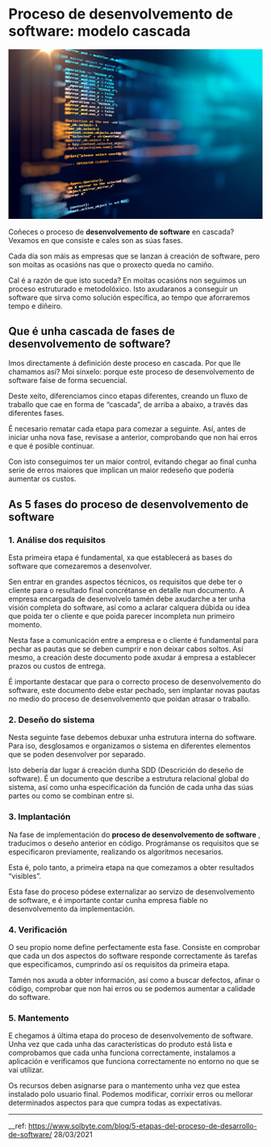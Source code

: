 # Proceso de desenvolvemento de software: modelo cascada



![5 etapas do proceso de desenvolvemento de software](./assets/5-etapas-del-proceso-de-desarrollo-de-software-1678308402445-3.jpg)

Coñeces o proceso de **desenvolvemento de software** en cascada? Vexamos en que consiste e cales son as súas fases.

Cada día son máis as empresas que se lanzan á creación de software, pero son moitas as ocasións nas que o proxecto queda no camiño.

Cal é a razón de que isto suceda? En moitas ocasións non seguimos un proceso estruturado e metodolóxico. Isto axudaranos a conseguir un software que sirva como solución específica, ao tempo que aforraremos tempo e diñeiro.
                                

## **Que é unha cascada de fases de desenvolvemento de software?**

Imos directamente á definición deste proceso en cascada. Por que lle chamamos así? Moi sinxelo: porque este proceso de desenvolvemento de software faise de forma secuencial.

Deste xeito, diferenciamos cinco etapas diferentes, creando un fluxo de  traballo que cae en forma de “cascada”, de arriba a abaixo, a través das diferentes fases.

É necesario rematar cada etapa para comezar a seguinte. Así, antes de iniciar unha nova fase, revísase a anterior, comprobando que non hai erros e que é posible continuar.

Con isto conseguimos ter un maior control, evitando chegar ao final cunha  serie de erros maiores que implican un maior redeseño que podería  aumentar os custos.

 

## **As 5 fases do proceso de desenvolvemento de software**

### **1. Análise dos requisitos**

Esta primeira etapa é fundamental, xa que establecerá as bases do software que comezaremos a desenvolver.

Sen entrar en grandes aspectos técnicos, os requisitos que debe ter o  cliente para o resultado final concrétanse en detalle nun documento. A empresa encargada de desenvolvelo tamén debe axudarche a ter unha  visión completa do software, así como a aclarar calquera dúbida ou idea  que poida ter o cliente e que poida parecer incompleta nun primeiro  momento.

Nesta fase a comunicación entre a empresa e o cliente é fundamental para  pechar as pautas que se deben cumprir e non deixar cabos soltos. Así mesmo, a creación deste documento pode axudar á empresa a establecer prazos ou custos de entrega.

É importante destacar que para o correcto proceso de desenvolvemento do  software, este documento debe estar pechado, sen implantar novas pautas  no medio do proceso de desenvolvemento que poidan atrasar o traballo.

### **2. Deseño do sistema**

Nesta seguinte fase debemos debuxar unha estrutura interna do software. Para iso, desglosamos e organizamos o sistema en diferentes elementos que se poden desenvolver por separado.

Isto debería dar lugar á creación dunha SDD (Descrición do deseño de software). É un documento que describe a estrutura relacional global do sistema, así como unha especificación da función de cada unha das súas partes ou  como se combinan entre si.

### **3. Implantación**

Na fase de implementación do **proceso de desenvolvemento de software** , traducimos o deseño anterior en código. Prográmanse os requisitos que se especificaron previamente, realizando os algoritmos necesarios.

Esta é, polo tanto, a primeira etapa na que comezamos a obter resultados “visibles”.

Esta fase do proceso pódese externalizar ao servizo de desenvolvemento de software, e é importante contar cunha empresa fiable no desenvolvemento da implementación.

### **4. Verificación**

O seu propio nome define perfectamente esta fase. Consiste en comprobar que cada un dos aspectos do software responde  correctamente ás tarefas que especificamos, cumprindo así os requisitos  da primeira etapa.

Tamén nos axuda a obter información, así como a buscar defectos, afinar o  código, comprobar que non hai erros ou se podemos aumentar a calidade do software.

### **5. Mantemento**

E chegamos á última etapa do proceso de desenvolvemento de software. Unha vez que cada unha das características do produto está lista e  comprobamos que cada unha funciona correctamente, instalamos a  aplicación e verificamos que funciona correctamente no entorno no que se vai utilizar.

Os recursos deben asignarse para o mantemento unha vez que estea instalado polo usuario final. Podemos modificar, corrixir erros ou mellorar determinados aspectos para que cumpra todas as expectativas.


---
__ref: https://www.solbyte.com/blog/5-etapas-del-proceso-de-desarrollo-de-software/   28/03/2021